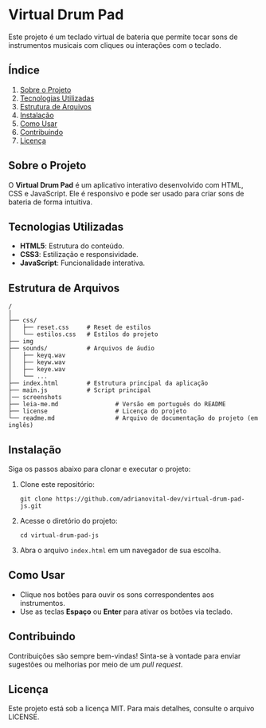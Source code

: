 
# Virtual Drum Pad

Este projeto é um teclado virtual de bateria que permite tocar sons de instrumentos musicais com cliques ou interações com o teclado.

## Índice
1. [Sobre o Projeto](#sobre-o-projeto)
2. [Tecnologias Utilizadas](#tecnologias-utilizadas)
3. [Estrutura de Arquivos](#estrutura-de-arquivos)
4. [Instalação](#instalação)
5. [Como Usar](#como-usar)
6. [Contribuindo](#contribuindo)
7. [Licença](#licença)

## Sobre o Projeto
O **Virtual Drum Pad** é um aplicativo interativo desenvolvido com HTML, CSS e JavaScript. Ele é responsivo e pode ser usado para criar sons de bateria de forma intuitiva.

## Tecnologias Utilizadas
- **HTML5**: Estrutura do conteúdo.
- **CSS3**: Estilização e responsividade.
- **JavaScript**: Funcionalidade interativa.

## Estrutura de Arquivos
```
/
│
├── css/
│   ├── reset.css     # Reset de estilos
│   └── estilos.css   # Estilos do projeto
├── img
├── sounds/           # Arquivos de áudio
│   ├── keyq.wav
│   ├── keyw.wav
│   ├── keye.wav
│   └── ...
├── index.html        # Estrutura principal da aplicação
├── main.js           # Script principal
│── screenshots
├── leia-me.md                # Versão em português do README
├── license                   # Licença do projeto
└── readme.md                 # Arquivo de documentação do projeto (em inglês)
```

## Instalação
Siga os passos abaixo para clonar e executar o projeto:

1. Clone este repositório:
   ```
   git clone https://github.com/adrianovital-dev/virtual-drum-pad-js.git
   ```

2. Acesse o diretório do projeto:
   ```
   cd virtual-drum-pad-js
   ```

3. Abra o arquivo `index.html` em um navegador de sua escolha.

## Como Usar
- Clique nos botões para ouvir os sons correspondentes aos instrumentos.
- Use as teclas **Espaço** ou **Enter** para ativar os botões via teclado.

## Contribuindo
Contribuições são sempre bem-vindas! Sinta-se à vontade para enviar sugestões ou melhorias por meio de um *pull request*.

## Licença
Este projeto está sob a licença MIT. Para mais detalhes, consulte o arquivo LICENSE.
